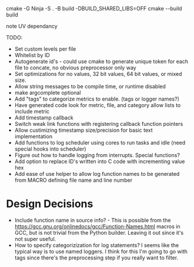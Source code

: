 


cmake -G Ninja -S . -B build -DBUILD_SHARED_LIBS=OFF
cmake --build build

note UV dependancy


TODO:
* Set custom levels per file
* Whitelist by ID
* Autogenerate id's - could use cmake to generate unique token for each file to concate, no obvious preprocessor only way
* Set optimizations for no values, 32 bit values, 64 bit values, or mixed size.
* Allow string messages to be compile time, or runtime disabled
* make argcomplete optional
* Add "tags" to categorize metrics to enable. (tags or logger names?)
* Have generated code look for metric, file, and category allow lists to include metric
* Add timestamp callback
* Switch weak link functions with registering callback function pointers
* Allow custimizing timestamp size/precision for basic text implementation
* Add functions to log scheduler using cores to run tasks and idle (need special hooks into scheduler)
* Figure out how to handle logging from interrupts. Special functions?
* Add option to replace ID's written into C code with incrementing value hex
* Add ease of use helper to allow log function names to be generated from MACRO defining file name and line number


# Design Decisions

* Include function name in source info? - This is possible from the https://gcc.gnu.org/onlinedocs/gcc/Function-Names.html macros in GCC, but is not trivial from the Python builder. Leaving it out since it's not super useful.
* How to specify categorizization for log statements? I seems like the typical way is to use named loggers. I think for this I'm going to go with tags since there's the preprocessing step if you really want to filter.


